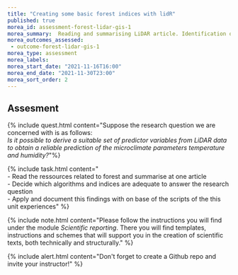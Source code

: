 ```yaml
---
title: "Creating some basic forest indices with lidR"
published: true
morea_id: assessment-forest-lidar-gis-1
morea_summary:  Reading and summarising LiDAR article. Identification of 5-10 non highly correlated Indices. Calculation of this indices
morea_outcomes_assessed:
 - outcome-forest-lidar-gis-1
morea_type: assessment
morea_labels:
morea_start_date: "2021-11-16T16:00"
morea_end_date: "2021-11-30T23:00"
morea_sort_order: 2
---
```


## Assesment 




{% include quest.html content="Suppose the research question we are concerned with is as follows: <br>_Is it possible to derive a suitable set of predictor variables from LiDAR data to obtain a reliable prediction of the microclimate parameters temperature and humidity?_"%}




{% include task.html content="<br> - Read the ressources related to forest and summarise at one article <br>- Decide which algorithms and indices are adequate to answer the research question<br> - Apply and document this findings with on base of the scripts of the this unit experiences" %}
 
  
  {% include note.html content="Please follow the instructions you will find under the module *Scientific reporting*. There you will find templates, instructions and schemes that will support you in the creation of scientific texts, both technically and structurally." %}
  

{% include alert.html content="Don't forget to create a Github repo and invite your instructor!" %}

